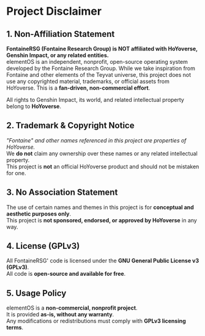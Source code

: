 # Project Disclaimer  

## 1. Non-Affiliation Statement  

**FontaineRSG (Fontaine Research Group) is NOT affiliated with HoYoverse, Genshin Impact, or any related entities.**  
elementOS is an independent, nonprofit, open-source operating system developed by the Fontaine Research Group. While we take inspiration from Fontaine and other elements of the Teyvat universe, this project does not use any copyrighted material, trademarks, or official assets from HoYoverse. This is a **fan-driven, non-commercial effort**.  

All rights to Genshin Impact, its world, and related intellectual property belong to **HoYoverse**.  

## 2. Trademark & Copyright Notice  

*"Fontaine" and other names referenced in this project are properties of HoYoverse.*  
We **do not** claim any ownership over these names or any related intellectual property.  
This project is **not** an official HoYoverse product and should not be mistaken for one.  

## 3. No Association Statement  

The use of certain names and themes in this project is for **conceptual and aesthetic purposes only**.  
This project is **not sponsored, endorsed, or approved by HoYoverse** in any way.  

## 4. License (GPLv3)  

All FontaineRSG' code is licensed under the **GNU General Public License v3 (GPLv3)**.  
All code is **open-source and available for free**.  

## 5. Usage Policy  

elementOS is a **non-commercial, nonprofit project**.  
It is provided **as-is, without any warranty**.  
Any modifications or redistributions must comply with **GPLv3 licensing terms**.  
